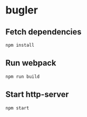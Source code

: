 # bugler

## Fetch dependencies
```
npm install
```

## Run webpack
```
npm run build
```

## Start http-server
```
npm start
```
